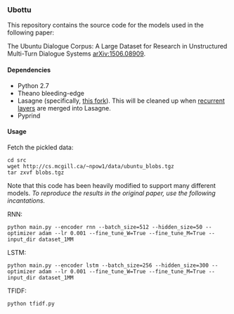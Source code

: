 ### Ubottu
This repository contains the source code for the models used in the following paper:

The Ubuntu Dialogue Corpus: A Large Dataset for Research in Unstructured Multi-Turn Dialogue Systems [arXiv:1506.08909](http://arxiv.org/abs/1506.08909). 

#### Dependencies
* Python 2.7
* Theano bleeding-edge
* Lasagne (specifically, [this fork](https://github.com/npow/nntools)). This will be cleaned up when [recurrent layers](https://github.com/Lasagne/Lasagne/issues/17) are merged into Lasagne.
* Pyprind

#### Usage
Fetch the pickled data:
```
cd src
wget http://cs.mcgill.ca/~npow1/data/ubuntu_blobs.tgz
tar zxvf blobs.tgz
```

Note that this code has been heavily modified to support many different models. *To reproduce the results in the original paper, use the following incantations.*

RNN:
```
python main.py --encoder rnn --batch_size=512 --hidden_size=50 --optimizer adam --lr 0.001 --fine_tune_W=True --fine_tune_M=True --input_dir dataset_1MM
```

LSTM:
```
python main.py --encoder lstm --batch_size=256 --hidden_size=300 --optimizer adam --lr 0.001 --fine_tune_W=True --fine_tune_M=True --input_dir dataset_1MM
```

TFIDF:
```
python tfidf.py
```

